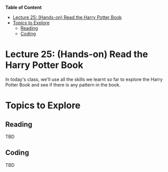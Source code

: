 
**Table of Content**
- [Lecture 25: (Hands-on) Read the Harry Potter Book](#lecture-25-hands-on-read-the-harry-potter-book)
- [Topics to Explore](#topics-to-explore)
  - [Reading](#reading)
  - [Coding](#coding)


# Lecture 25: (Hands-on) Read the Harry Potter Book
In today's class, we'll use all the skills we learnt so far to explore the Harry Potter Book and see if there is any pattern in the book.

# Topics to Explore

## Reading
TBD

## Coding
TBD
